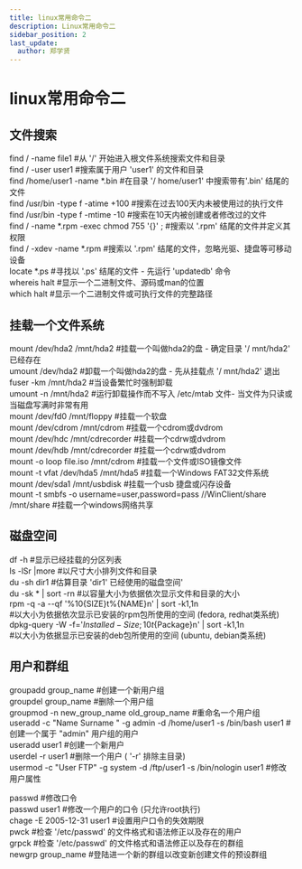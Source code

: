 ```yaml
---
title: linux常用命令二
description: Linux常用命令二
sidebar_position: 2
last_update:
  author: 郑学贤
---
```


# linux常用命令二

## 文件搜索

find / -name file1     #从 '/' 开始进入根文件系统搜索文件和目录  
find / -user user1     #搜索属于用户 'user1' 的文件和目录  
find /home/user1 -name \*.bin        #在目录 '/ home/user1' 中搜索带有'.bin' 结尾的文件  
find /usr/bin -type f -atime +100    #搜索在过去100天内未被使用过的执行文件  
find /usr/bin -type f -mtime -10     #搜索在10天内被创建或者修改过的文件  
find / -name \*.rpm -exec chmod 755 '{}' \;      #搜索以 '.rpm' 结尾的文件并定义其权限  
find / -xdev -name \*.rpm        #搜索以 '.rpm' 结尾的文件，忽略光驱、捷盘等可移动设备  
locate \*.ps       #寻找以 '.ps' 结尾的文件 - 先运行 'updatedb' 命令  
whereis halt       #显示一个二进制文件、源码或man的位置  
which halt         #显示一个二进制文件或可执行文件的完整路径

## 挂载一个文件系统

mount /dev/hda2 /mnt/hda2    #挂载一个叫做hda2的盘 - 确定目录 '/ mnt/hda2' 已经存在  
umount /dev/hda2            #卸载一个叫做hda2的盘 - 先从挂载点 '/ mnt/hda2' 退出  
fuser -km /mnt/hda2         #当设备繁忙时强制卸载  
umount -n /mnt/hda2         #运行卸载操作而不写入 /etc/mtab 文件- 当文件为只读或当磁盘写满时非常有用  
mount /dev/fd0 /mnt/floppy        #挂载一个软盘  
mount /dev/cdrom /mnt/cdrom       #挂载一个cdrom或dvdrom  
mount /dev/hdc /mnt/cdrecorder    #挂载一个cdrw或dvdrom  
mount /dev/hdb /mnt/cdrecorder    #挂载一个cdrw或dvdrom  
mount -o loop file.iso /mnt/cdrom    #挂载一个文件或ISO镜像文件  
mount -t vfat /dev/hda5 /mnt/hda5    #挂载一个Windows FAT32文件系统  
mount /dev/sda1 /mnt/usbdisk         #挂载一个usb 捷盘或闪存设备  
mount -t smbfs -o username=user,password=pass //WinClient/share /mnt/share      #挂载一个windows网络共享

## 磁盘空间

df -h           #显示已经挂载的分区列表  
ls -lSr |more    #以尺寸大小排列文件和目录  
du -sh dir1      #估算目录 'dir1' 已经使用的磁盘空间'  
du -sk * | sort -rn     #以容量大小为依据依次显示文件和目录的大小  
rpm -q -a --qf '%10{SIZE}t%{NAME}n' | sort -k1,1n   
#以大小为依据依次显示已安装的rpm包所使用的空间 (fedora, redhat类系统)  
dpkg-query -W -f='${Installed-Size;10}t${Package}n' | sort -k1,1n   
#以大小为依据显示已安装的deb包所使用的空间 (ubuntu, debian类系统)

## 用户和群组

groupadd group_name   #创建一个新用户组  
groupdel group_name   #删除一个用户组  
groupmod -n new_group_name old_group_name   #重命名一个用户组  
useradd -c "Name Surname " -g admin -d /home/user1 -s /bin/bash user1     #创建一个属于 "admin" 用户组的用户  
useradd user1      #创建一个新用户  
userdel -r user1   #删除一个用户 ( '-r' 排除主目录)  
usermod -c "User FTP" -g system -d /ftp/user1 -s /bin/nologin user1   #修改用户属性  

passwd         #修改口令  
passwd user1   #修改一个用户的口令 (只允许root执行)  
chage -E 2005-12-31 user1    #设置用户口令的失效期限  
pwck     #检查 '/etc/passwd' 的文件格式和语法修正以及存在的用户  
grpck    #检查 '/etc/passwd' 的文件格式和语法修正以及存在的群组  
newgrp group_name     #登陆进一个新的群组以改变新创建文件的预设群组


